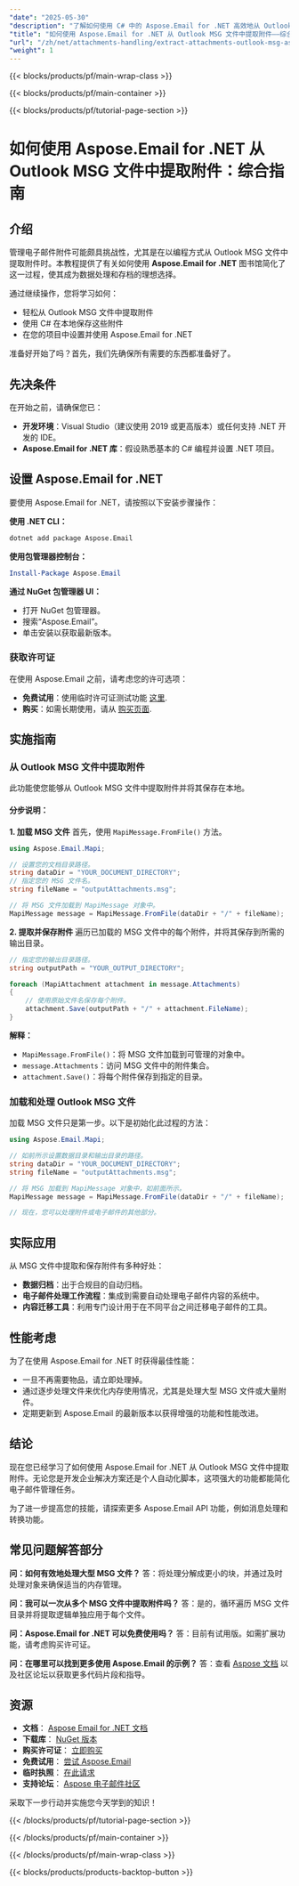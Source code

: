 ```yaml
---
"date": "2025-05-30"
"description": "了解如何使用 C# 中的 Aspose.Email for .NET 高效地从 Outlook MSG 文件中提取和保存附件。按照本分步指南操作，实现无缝集成。"
"title": "如何使用 Aspose.Email for .NET 从 Outlook MSG 文件中提取附件——综合指南"
"url": "/zh/net/attachments-handling/extract-attachments-outlook-msg-aspose-email-net/"
"weight": 1
---
```


{{< blocks/products/pf/main-wrap-class >}}

{{< blocks/products/pf/main-container >}}

{{< blocks/products/pf/tutorial-page-section >}}
# 如何使用 Aspose.Email for .NET 从 Outlook MSG 文件中提取附件：综合指南

## 介绍
管理电子邮件附件可能颇具挑战性，尤其是在以编程方式从 Outlook MSG 文件中提取附件时。本教程提供了有关如何使用 **Aspose.Email for .NET** 图书馆简化了这一过程，使其成为数据处理和存档的理想选择。

通过继续操作，您将学习如何：
- 轻松从 Outlook MSG 文件中提取附件
- 使用 C# 在本地保存这些附件
- 在您的项目中设置并使用 Aspose.Email for .NET

准备好开始了吗？首先，我们先确保所有需要的东西都准备好了。

## 先决条件
在开始之前，请确保您已：
- **开发环境**：Visual Studio（建议使用 2019 或更高版本）或任何支持 .NET 开发的 IDE。
- **Aspose.Email for .NET 库**：假设熟悉基本的 C# 编程并设置 .NET 项目。

## 设置 Aspose.Email for .NET
要使用 Aspose.Email for .NET，请按照以下安装步骤操作：

**使用 .NET CLI：**
```bash
dotnet add package Aspose.Email
```

**使用包管理器控制台：**
```powershell
Install-Package Aspose.Email
```

**通过 NuGet 包管理器 UI：**
- 打开 NuGet 包管理器。
- 搜索“Aspose.Email”。
- 单击安装以获取最新版本。

### 获取许可证
在使用 Aspose.Email 之前，请考虑您的许可选项：
- **免费试用**：使用临时许可证测试功能 [这里](https://releases。aspose.com/email/net/).
- **购买**：如需长期使用，请从 [购买页面](https://purchase。aspose.com/buy).

## 实施指南

### 从 Outlook MSG 文件中提取附件
此功能使您能够从 Outlook MSG 文件中提取附件并将其保存在本地。

#### 分步说明：
**1. 加载 MSG 文件**
首先，使用 `MapiMessage.FromFile()` 方法。

```csharp
using Aspose.Email.Mapi;

// 设置您的文档目录路径。
string dataDir = "YOUR_DOCUMENT_DIRECTORY";
// 指定您的 MSG 文件名。
string fileName = "outputAttachments.msg";

// 将 MSG 文件加载到 MapiMessage 对象中。
MapiMessage message = MapiMessage.FromFile(dataDir + "/" + fileName);
```

**2. 提取并保存附件**
遍历已加载的 MSG 文件中的每个附件，并将其保存到所需的输出目录。

```csharp
// 指定您的输出目录路径。
string outputPath = "YOUR_OUTPUT_DIRECTORY";

foreach (MapiAttachment attachment in message.Attachments)
{
    // 使用原始文件名保存每个附件。
    attachment.Save(outputPath + "/" + attachment.FileName);
}
```

**解释：**
- `MapiMessage.FromFile()`：将 MSG 文件加载到可管理的对象中。
- `message.Attachments`：访问 MSG 文件中的附件集合。
- `attachment.Save()`：将每个附件保存到指定的目录。

### 加载和处理 Outlook MSG 文件
加载 MSG 文件只是第一步。以下是初始化此过程的方法：

```csharp
using Aspose.Email.Mapi;

// 如前所示设置数据目录和输出目录的路径。
string dataDir = "YOUR_DOCUMENT_DIRECTORY";
string fileName = "outputAttachments.msg";

// 将 MSG 加载到 MapiMessage 对象中，如前面所示。
MapiMessage message = MapiMessage.FromFile(dataDir + "/" + fileName);

// 现在，您可以处理附件或电子邮件的其他部分。
```

## 实际应用
从 MSG 文件中提取和保存附件有多种好处：
- **数据归档**：出于合规目的自动归档。
- **电子邮件处理工作流程**：集成到需要自动处理电子邮件内容的系统中。
- **内容迁移工具**：利用专门设计用于在不同平台之间迁移电子邮件的工具。

## 性能考虑
为了在使用 Aspose.Email for .NET 时获得最佳性能：
- 一旦不再需要物品，请立即处理掉。
- 通过逐步处理文件来优化内存使用情况，尤其是处理大型 MSG 文件或大量附件。
- 定期更新到 Aspose.Email 的最新版本以获得增强的功能和性能改进。

## 结论
现在您已经学习了如何使用 Aspose.Email for .NET 从 Outlook MSG 文件中提取附件。无论您是开发企业解决方案还是个人自动化脚本，这项强大的功能都能简化电子邮件管理任务。

为了进一步提高您的技能，请探索更多 Aspose.Email API 功能，例如消息处理和转换功能。

## 常见问题解答部分
**问：如何有效地处理大型 MSG 文件？**
答：将处理分解成更小的块，并通过及时处理对象来确保适当的内存管理。

**问：我可以一次从多个 MSG 文件中提取附件吗？**
答：是的，循环遍历 MSG 文件目录并将提取逻辑单独应用于每个文件。

**问：Aspose.Email for .NET 可以免费使用吗？**
答：目前有试用版。如需扩展功能，请考虑购买许可证。

**问：在哪里可以找到更多使用 Aspose.Email 的示例？**
答：查看 [Aspose 文档](https://reference.aspose.com/email/net/) 以及社区论坛以获取更多代码片段和指导。

## 资源
- **文档**： [Aspose Email for .NET 文档](https://reference.aspose.com/email/net/)
- **下载库**： [NuGet 版本](https://releases.aspose.com/email/net/)
- **购买许可证**： [立即购买](https://purchase.aspose.com/buy)
- **免费试用**： [尝试 Aspose.Email](https://releases.aspose.com/email/net/)
- **临时执照**： [在此请求](https://purchase.aspose.com/temporary-license/)
- **支持论坛**： [Aspose 电子邮件社区](https://forum.aspose.com/c/email/10)

采取下一步行动并实施您今天学到的知识！

{{< /blocks/products/pf/tutorial-page-section >}}

{{< /blocks/products/pf/main-container >}}

{{< /blocks/products/pf/main-wrap-class >}}

{{< blocks/products/products-backtop-button >}}